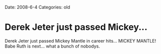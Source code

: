 Date: 2008-6-4
Categories: old

# Derek Jeter just passed Mickey...

Derek Jeter just passed Mickey Mantle in career hits... MICKEY MANTLE!  Babe Ruth is next... what a bunch of nobodys.
